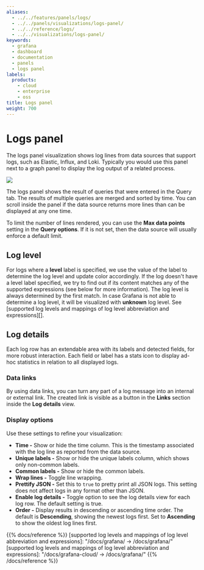 ```yaml
---
aliases:
  - ../../features/panels/logs/
  - ../../panels/visualizations/logs-panel/
  - ../../reference/logs/
  - ../../visualizations/logs-panel/
keywords:
  - grafana
  - dashboard
  - documentation
  - panels
  - logs panel
labels:
  products:
    - cloud
    - enterprise
    - oss
title: Logs panel
weight: 700
---
```


# Logs panel

The logs panel visualization shows log lines from data sources that support logs, such as Elastic, Influx, and Loki. Typically you would use this panel next to a graph panel to display the log output of a related process.

<img class="screenshot" src="/static/img/docs/v64/logs-panel.png">

The logs panel shows the result of queries that were entered in the Query tab. The results of multiple queries are merged and sorted by time. You can scroll inside the panel if the data source returns more lines than can be displayed at any one time.

To limit the number of lines rendered, you can use the **Max data points** setting in the **Query options**. If it is not set, then the data source will usually enforce a default limit.

## Log level

For logs where a **level** label is specified, we use the value of the label to determine the log level and update color accordingly. If the log doesn't have a level label specified, we try to find out if its content matches any of the supported expressions (see below for more information). The log level is always determined by the first match. In case Grafana is not able to determine a log level, it will be visualized with **unknown** log level. See [supported log levels and mappings of log level abbreviation and expressions][].

## Log details

Each log row has an extendable area with its labels and detected fields, for more robust interaction. Each field or label has a stats icon to display ad-hoc statistics in relation to all displayed logs.

### Data links

By using data links, you can turn any part of a log message into an internal or external link. The created link is visible as a button in the **Links** section inside the **Log details** view.

### Display options

Use these settings to refine your visualization:

- **Time -** Show or hide the time column. This is the timestamp associated with the log line as reported from the data source.
- **Unique labels -** Show or hide the unique labels column, which shows only non-common labels.
- **Common labels -** Show or hide the common labels.
- **Wrap lines -** Toggle line wrapping.
- **Prettify JSON -** Set this to `true` to pretty print all JSON logs. This setting does not affect logs in any format other than JSON.
- **Enable log details -** Toggle option to see the log details view for each log row. The default setting is true.
- **Order -** Display results in descending or ascending time order. The default is **Descending**, showing the newest logs first. Set to **Ascending** to show the oldest log lines first.

{{% docs/reference %}}
[supported log levels and mappings of log level abbreviation and expressions]: "/docs/grafana/ -> /docs/grafana/<GRAFANA VERSION>"
[supported log levels and mappings of log level abbreviation and expressions]: "/docs/grafana-cloud/ -> /docs/grafana/<GRAFANA VERSION>"
{{% /docs/reference %}}
